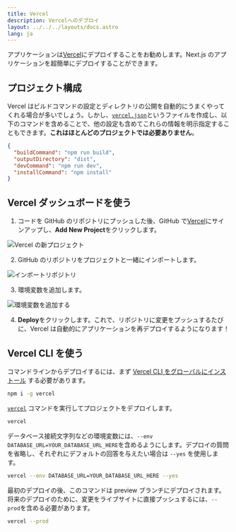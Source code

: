 ```yaml
---
title: Vercel
description: Vercelへのデプロイ
layout: ../../../layouts/docs.astro
lang: ja
---
```


アプリケーションは[Vercel](https://vercel.com/?utm_source=t3-oss&utm_campaign=oss)にデプロイすることをお勧めします。Next.js のアプリケーションを超簡単にデプロイすることができます。

## プロジェクト構成

Vercel はビルドコマンドの設定とディレクトリの公開を自動的にうまくやってくれる場合が多いでしょう。しかし、[`vercel.json`](https://vercel.com/docs/project-configuration)というファイルを作成し、以下のコマンドを含めることで、他の設定も含めてこれらの情報を明示指定することもできます。**これはほとんどのプロジェクトでは必要ありません**。

```json
{
  "buildCommand": "npm run build",
  "outputDirectory": "dist",
  "devCommand": "npm run dev",
  "installCommand": "npm install"
}
```

## Vercel ダッシュボードを使う

1. コードを GitHub のリポジトリにプッシュした後、GitHub で[Vercel](https://vercel.com/?utm_source=t3-oss&utm_campaign=oss)にサインアップし、**Add New Project**をクリックします。

![Vercel の新プロジェクト](/images/vercel-new-project.webp)

2. GitHub のリポジトリをプロジェクトと一緒にインポートします。

![インポートリポジトリ](/images/vercel-import-project.webp)

3. 環境変数を追加します。

![環境変数を追加する](/images/vercel-env-vars.webp)

4. **Deploy**をクリックします。これで、リポジトリに変更をプッシュするたびに、Vercel は自動的にアプリケーションを再デプロイするようになります！

## Vercel CLI を使う

コマンドラインからデプロイするには、まず [Vercel CLI をグローバルにインストール](https://vercel.com/docs/cli#installing-vercel-cli) する必要があります。

```bash
npm i -g vercel
```

[`vercel`](https://vercel.com/docs/cli/deploying-from-cli) コマンドを実行してプロジェクトをデプロイします。

```bash
vercel
```

データベース接続文字列などの環境変数には、`--env DATABASE_URL=YOUR_DATABASE_URL_HERE`を含めるようにします。デプロイの質問を省略し、それぞれにデフォルトの回答を与えたい場合は `--yes` を使用します。

```bash
vercel --env DATABASE_URL=YOUR_DATABASE_URL_HERE --yes
```

最初のデプロイの後、このコマンドは preview ブランチにデプロイされます。将来のデプロイのために、変更をライブサイトに直接プッシュするには、`--prod`を含める必要があります。

```bash
vercel --prod
```
